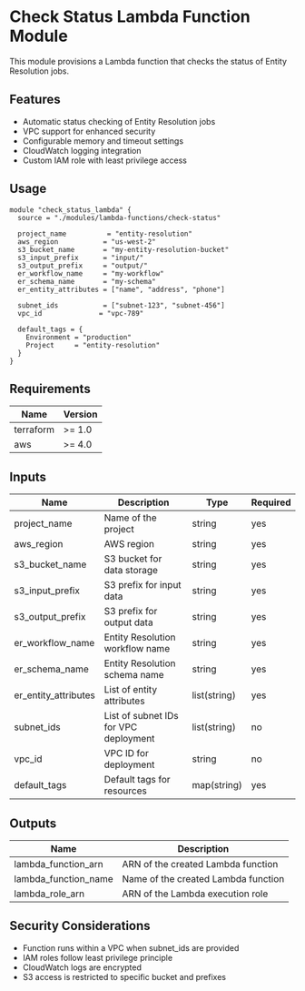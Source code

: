 # Check Status Lambda Function Module

This module provisions a Lambda function that checks the status of Entity Resolution jobs.

## Features

- Automatic status checking of Entity Resolution jobs
- VPC support for enhanced security
- Configurable memory and timeout settings
- CloudWatch logging integration
- Custom IAM role with least privilege access

## Usage

```hcl
module "check_status_lambda" {
  source = "./modules/lambda-functions/check-status"

  project_name          = "entity-resolution"
  aws_region           = "us-west-2"
  s3_bucket_name       = "my-entity-resolution-bucket"
  s3_input_prefix      = "input/"
  s3_output_prefix     = "output/"
  er_workflow_name     = "my-workflow"
  er_schema_name       = "my-schema"
  er_entity_attributes = ["name", "address", "phone"]

  subnet_ids           = ["subnet-123", "subnet-456"]
  vpc_id              = "vpc-789"

  default_tags = {
    Environment = "production"
    Project     = "entity-resolution"
  }
}
```

## Requirements

| Name | Version |
|------|---------|
| terraform | >= 1.0 |
| aws | >= 4.0 |

## Inputs

| Name | Description | Type | Required |
|------|-------------|------|----------|
| project_name | Name of the project | string | yes |
| aws_region | AWS region | string | yes |
| s3_bucket_name | S3 bucket for data storage | string | yes |
| s3_input_prefix | S3 prefix for input data | string | yes |
| s3_output_prefix | S3 prefix for output data | string | yes |
| er_workflow_name | Entity Resolution workflow name | string | yes |
| er_schema_name | Entity Resolution schema name | string | yes |
| er_entity_attributes | List of entity attributes | list(string) | yes |
| subnet_ids | List of subnet IDs for VPC deployment | list(string) | no |
| vpc_id | VPC ID for deployment | string | no |
| default_tags | Default tags for resources | map(string) | yes |

## Outputs

| Name | Description |
|------|-------------|
| lambda_function_arn | ARN of the created Lambda function |
| lambda_function_name | Name of the created Lambda function |
| lambda_role_arn | ARN of the Lambda execution role |

## Security Considerations

- Function runs within a VPC when subnet_ids are provided
- IAM roles follow least privilege principle
- CloudWatch logs are encrypted
- S3 access is restricted to specific bucket and prefixes
